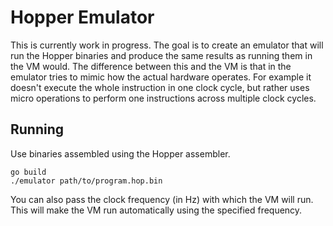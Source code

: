 # Hopper Emulator
This is currently work in progress. The goal is to create an emulator that will run the Hopper
binaries and produce the same results as running them in the VM would.
The difference between this and the VM is that in the emulator tries to mimic how the actual
hardware operates. For example it doesn't execute the whole instruction in one clock cycle, but
rather uses micro operations to perform one instructions across multiple clock cycles.

## Running
Use binaries assembled using the Hopper assembler.

```shell
go build
./emulator path/to/program.hop.bin
```

You can also pass the clock frequency (in Hz) with which the VM will run. This will make the VM run
automatically using the specified frequency.
